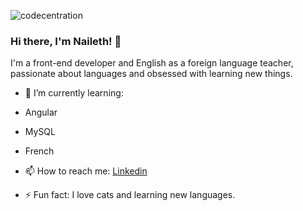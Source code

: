![codecentration](banner.jpg)
### Hi there, I'm Naileth! 👋

I'm a front-end developer and English as a foreign language teacher, passionate about languages and obsessed with learning new things.

- 🌱 I’m currently learning:
- Angular
- MySQL
- French

- 📫 How to reach me: [Linkedin](https://www.linkedin.com/in/nailethrivero/)
- ⚡ Fun fact: I love cats and learning new languages.

